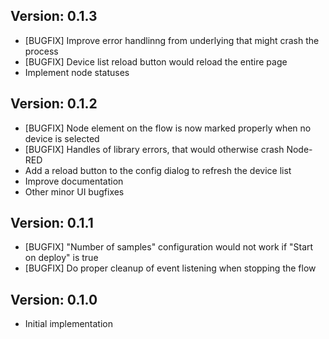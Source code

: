 Version: 0.1.3
------------
- [BUGFIX] Improve error handlinng from underlying that might crash the process
- [BUGFIX] Device list reload button would reload the entire page
- Implement node statuses

Version: 0.1.2
------------
- [BUGFIX] Node element on the flow is now marked properly when no device is selected
- [BUGFIX] Handles of library errors, that would otherwise crash Node-RED
- Add a reload button to the config dialog to refresh the device list
- Improve documentation
- Other minor UI bugfixes

Version: 0.1.1
------------
- [BUGFIX] "Number of samples" configuration would not work if "Start on deploy" is true
- [BUGFIX] Do proper cleanup of event listening when stopping the flow

Version: 0.1.0
------------
- Initial implementation
